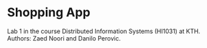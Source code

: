 # Shopping App
Lab 1 in the course Distributed Information Systems (HI1031) at KTH.
Authors: Zaed Noori and Danilo Perovic.
